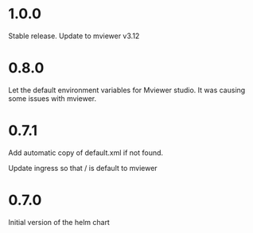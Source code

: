 # 1.0.0

Stable release.
Update to mviewer v3.12

# 0.8.0

Let the default environment variables for Mviewer studio. It was causing some issues with mviewer.

# 0.7.1
Add automatic copy of default.xml if not found.

Update ingress so that / is default to mviewer

# 0.7.0

Initial version of the helm chart